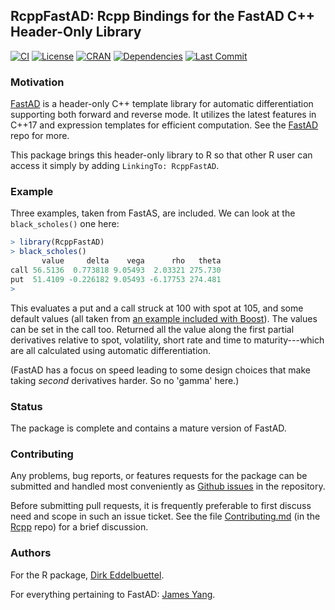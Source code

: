   
## RcppFastAD: Rcpp Bindings for the FastAD C++ Header-Only Library

[![CI](https://github.com/eddelbuettel/rcppfastad/workflows/ci/badge.svg)](https://github.com/eddelbuettel/rcppfastad/actions?query=workflow%3Aci)
[![License](https://eddelbuettel.github.io/badges/GPL2+.svg)](https://www.gnu.org/licenses/gpl-2.0.html)
[![CRAN](https://www.r-pkg.org/badges/version/RcppFastAD)](https://cran.r-project.org/package=RcppFastAD)
[![Dependencies](https://tinyverse.netlify.app/badge/RcppFastAD)](https://cran.r-project.org/package=RcppFastAD)
[![Last Commit](https://img.shields.io/github/last-commit/eddelbuettel/rcppfastad)](https://github.com/eddelbuettel/rcppfastad)

### Motivation

[FastAD](https://github.com/JamesYang007/FastAD) is a header-only C++ template library for automatic differentiation
supporting both forward and reverse mode.  It utilizes the latest features in C++17 and expression templates for
efficient computation. See the [FastAD](https://github.com/JamesYang007/FastAD) repo for more.

This package brings this header-only library to R so that other R user can access it simply by
adding `LinkingTo: RcppFastAD`.

### Example

Three examples, taken from FastAS, are included. We can look at the `black_scholes()` one here:

```r
> library(RcppFastAD)
> black_scholes()
       value     delta    vega      rho   theta
call 56.5136  0.773818 9.05493  2.03321 275.730
put  51.4109 -0.226182 9.05493 -6.17753 274.481
> 
```

This evaluates a put and a call struck at 100 with spot at 105, and some default values (all taken from [an example
included with Boost](https://www.boost.org/doc/libs/master/libs/math/doc/html/math_toolkit/autodiff.html#math_toolkit.autodiff.example-black_scholes)).
The values can be set in the call too.  Returned all the value along the first partial derivatives relative to spot,
volatility, short rate and time to maturity---which are all calculated using automatic differentiation.

(FastAD has a focus on speed leading to some design choices that make taking _second_ derivatives harder. So no 'gamma' here.)

### Status

The package is complete and contains a mature version of FastAD.

### Contributing

Any problems, bug reports, or features requests for the package can be submitted and handled most
conveniently as [Github issues](https://github.com/eddelbuettel/rcppfastAD/issues) in the
repository.

Before submitting pull requests, it is frequently preferable to first discuss need and scope in such
an issue ticket.  See the file
[Contributing.md](https://github.com/RcppCore/Rcpp/blob/master/Contributing.md) (in the
[Rcpp](https://github.com/RcppCore/Rcpp) repo) for a brief discussion.

### Authors

For the R package, [Dirk Eddelbuettel](https://github.com/eddelbuettel).

For everything pertaining to FastAD: [James Yang](https://github.com/JamesYang007).

